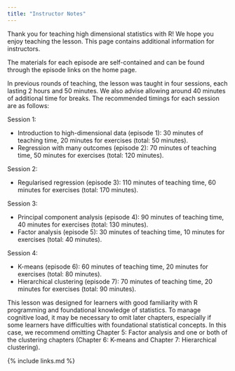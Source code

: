 ```yaml
---
title: "Instructor Notes"
---
```


Thank you for teaching high dimensional statistics with R! We hope you enjoy teaching the lesson. This page contains additional information for instructors.

The materials for each episode are self-contained and can be found through the episode links on the home page.

In previous rounds of teaching, the lesson was taught in four sessions, each lasting 2 hours and 50 minutes. We also advise allowing around 40 minutes of additional time for breaks. The recommended timings for each session are as follows:

Session 1: 
- Introduction to high-dimensional data (episode 1): 30 minutes of teaching time, 20 minutes for exercises (total: 50 minutes).
- Regression with many outcomes (episode 2): 70 minutes of teaching time, 50 minutes for exercises (total: 120 minutes).

Session 2:
- Regularised regression (episode 3): 110 minutes of teaching time, 60 minutes for exercises (total: 170 minutes).

Session 3:
- Principal component analysis (episode 4): 90 minutes of teaching time, 40 minutes for exercises (total: 130 minutes).
- Factor analysis (episode 5): 30 minutes of teaching time, 10 minutes for exercises (total: 40 minutes).

Session 4:
- K-means (episode 6): 60 minutes of teaching time, 20 minutes for exercises (total: 80 minutes).
- Hierarchical clustering (episode 7): 70 minutes of teaching time, 20 minutes for exercises (total: 90 minutes).

This lesson was designed for learners with good familiarity with R programming and foundational knowledge of statistics. To manage cognitive load, it may be necessary to omit later chapters, especially if some learners have difficulties with foundational statistical concepts. In this case, we recommend omitting Chapter 5: Factor analysis and one or both of the clustering chapters (Chapter 6: K-means and Chapter 7: Hierarchical clustering).

{% include links.md %}
